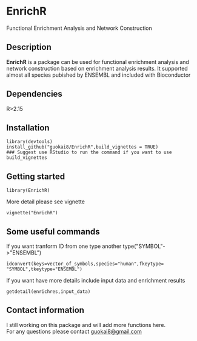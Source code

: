 # EnrichR
Functional Enrichment Analysis and Network Construction    
## Description  
__EnrichR__ is a package can be used for functional enrichment analysis and network construction based on enrichment analysis results. It supported almost all species pubished by ENSEMBL and included with Bioconductor   
## Dependencies  
R>2.15
## Installation
```   
library(devtools)    
install_github("guokai8/EnrichR",build_vignettes = TRUE)
### Suggest use RStudio to run the command if you want to use build_vignettes
```
## Getting started
```
library(EnrichR)
```  
More detail please see vignette
```    
vignette("EnrichR")
```   
## Some useful commands
If you want tranform ID from one type another type("SYMBOL"->"ENSEMBL")
``` 
idconvert(keys=vector_of_symbols,species="human",fkeytype= "SYMBOL",tkeytype="ENSEMBL")
```  
If you want have more details include input data and enrichment results
```  
getdetail(enrichres,input_data)
```  
## Contact information
I still working on this package and will add more functions here.   
For any questions please contact guokai8@gmail.com  
